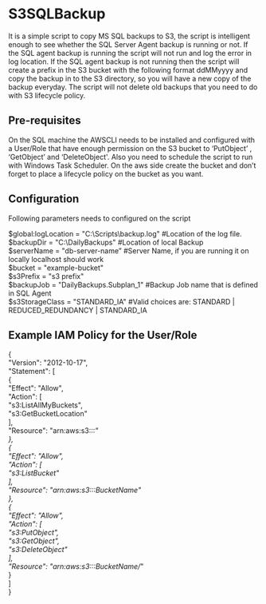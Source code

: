 # S3SQLBackup
It is a simple script to copy MS SQL backups to S3, the script is intelligent enough to see whether the SQL Server Agent backup is running or not. If the SQL agent backup is running the script will not run and log the error in log location. If the SQL agent backup is not running then the script will create a prefix in the S3 bucket with the following format ddMMyyyy and copy the backup in to the S3 directory, so you will have a new copy of the backup everyday. The script will not delete old backups that you need to do with S3 lifecycle policy.  

## Pre-requisites
On the SQL machine the AWSCLI needs to be installed and configured with a User/Role that have enough permission on the S3 bucket 
to ‘PutObject’ , ‘GetObject’ and ‘DeleteObject'. Also you need to schedule the script to run with Windows Task Scheduler. On the aws side create the bucket and don’t forget to place a lifecycle policy on the bucket as you want.

## Configuration
Following parameters needs to configured on the script

$global:logLocation = "C:\Scripts\backup.log" #Location of the log file.  
$backupDir = "C:\DailyBackups" #Location of local Backup  
$serverName = "db-server-name” #Server Name, if you are running it on locally localhost should work   
$bucket = "example-bucket"  
$s3Prefix = "s3 prefix"   
$backupJob = "DailyBackups.Subplan_1" #Backup Job name that is defined in SQL Agent  
$s3StorageClass = "STANDARD_IA" #Valid choices are: STANDARD | REDUCED_REDUNDANCY | STANDARD_IA
 
 
## Example IAM Policy for the User/Role

{  
    "Version": "2012-10-17",  
    "Statement": [  
        {  
            "Effect": "Allow",  
            "Action": [  
                "s3:ListAllMyBuckets",  
                "s3:GetBucketLocation"  
            ],  
            "Resource": "arn:aws:s3:::*"  
        },  
        {  
            "Effect": "Allow",  
            "Action": [  
                "s3:ListBucket"  
            ],  
            "Resource": "arn:aws:s3:::BucketName"  
        },  
        {  
            "Effect": "Allow",  
            "Action": [  
                "s3:PutObject",  
                "s3:GetObject",  
                "s3:DeleteObject"  
            ],  
            "Resource": "arn:aws:s3:::BucketName/*"  
        }  
    ]  
}  

